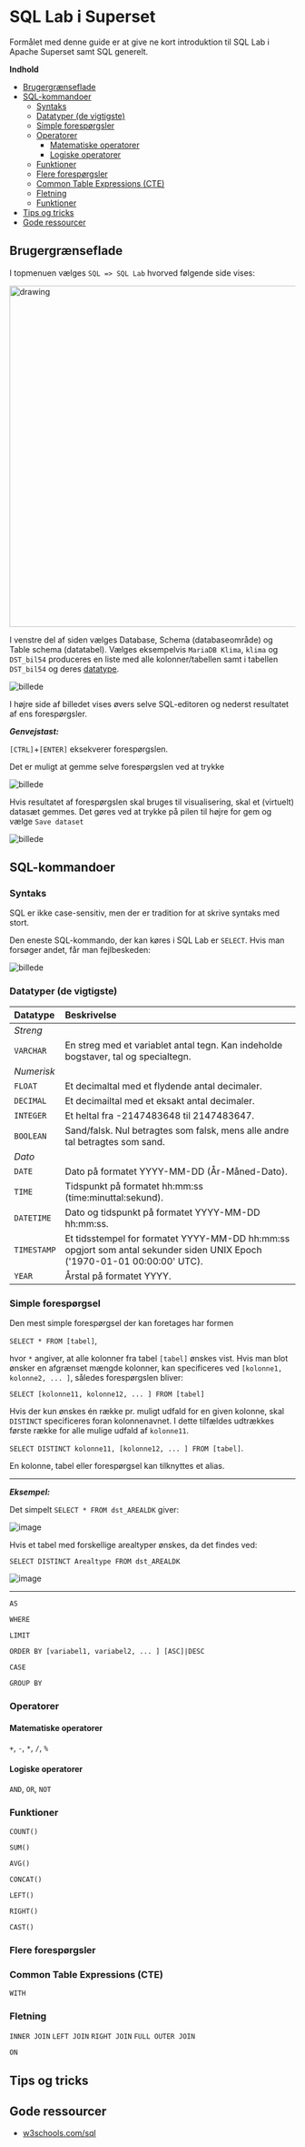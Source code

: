 # SQL Lab i Superset
Formålet med denne guide er at give ne kort introduktion til SQL Lab i Apache Superset samt SQL generelt. 

__Indhold__
* [Brugergrænseflade](#brugergrænseflade)
* [SQL-kommandoer](#sql-kommandoer)
  * [Syntaks](#syntaks)
  * [Datatyper (de vigtigste)](#datatyper-de-vigtigste)
  * [Simple forespørgsler](#simple-forespørgsler)
  * [Operatorer](#operatorer)
    * [Matematiske operatorer](#matematiske-operatorer)
    * [Logiske operatorer](#logiske-operatorer)
  * [Funktioner](#funktioner)
  * [Flere forespørgsler](#flere-forespørgsler)
  * [Common Table Expressions (CTE)](#common-table-expressions-cte)
  * [Fletning](#fletning)
  * [Funktioner](#funktioner)
* [Tips og tricks](#tips-og-tricks)
* [Gode ressourcer](#gode-ressourcer)

## Brugergrænseflade
I topmenuen vælges `SQL => SQL Lab` hvorved følgende side vises:

<img src="https://github.com/Randers-Kommune-Digitalisering/vis-klimadata-initiativer-aktiviteter/assets/122357806/9e66be79-b07f-4634-9dce-58b5573c06fa" alt="drawing" width="600"/></img>

I venstre del af siden vælges Database, Schema (databaseområde) og Table schema (datatabel). Vælges eksempelvis `MariaDB Klima`, `klima` og `DST_bil54` produceres en liste med alle kolonner/tabellen samt i tabellen `DST_bil54` og deres [datatype](#datatyper-de-vigtigste). 

![billede](https://github.com/Randers-Kommune-Digitalisering/vis-klimadata-initiativer-aktiviteter/assets/122357806/c42633ad-ba71-4937-a3c0-f22ada94a463)

I højre side af billedet vises øvers selve SQL-editoren og nederst resultatet af ens forespørgsler. 

**_Genvejstast:_** 

`[CTRL]`+`[ENTER]` eksekverer forespørgslen. 

Det er muligt at gemme selve forespørgslen ved at trykke 

![billede](https://github.com/Randers-Kommune-Digitalisering/vis-klimadata-initiativer-aktiviteter/assets/122357806/74da5771-7174-4137-bec3-3431883be264)

Hvis resultatet af forespørgslen skal bruges til visualisering, skal et (virtuelt) datasæt gemmes. Det gøres ved at trykke på pilen til højre for gem og vælge `Save dataset` 

![billede](https://github.com/Randers-Kommune-Digitalisering/vis-klimadata-initiativer-aktiviteter/assets/122357806/78cb5ac3-471b-4c00-83b6-4ea4c3c99a76)

## SQL-kommandoer

### Syntaks
SQL er ikke case-sensitiv, men der er tradition for at skrive syntaks med stort.

Den eneste SQL-kommando, der kan køres i SQL Lab er `SELECT`. Hvis man forsøger andet, får man fejlbeskeden: 

![billede](https://github.com/Randers-Kommune-Digitalisering/vis-klimadata-initiativer-aktiviteter/assets/122357806/83f8aaeb-d2a6-413e-b789-8483ec8bb4f0)

### Datatyper (de vigtigste)
|Datatype|Beskrivelse|
|:---|:---|
|_Streng_||
|`VARCHAR`| En streg med et variablet antal tegn. Kan indeholde bogstaver, tal og specialtegn.|
|_Numerisk_||
|`FLOAT`| Et decimaltal med et flydende antal decimaler.|
|`DECIMAL`| Et decimailtal med et eksakt antal decimaler.|
|`INTEGER`| Et heltal fra -2147483648 til 2147483647. |
|`BOOLEAN`| Sand/falsk. Nul betragtes som falsk, mens alle andre tal betragtes som sand.|
|_Dato_||
|`DATE`| Dato på formatet YYYY-MM-DD (År-Måned-Dato).|
|`TIME`| Tidspunkt på formatet hh:mm:ss (time:minuttal:sekund).|
|`DATETIME`| Dato og tidspunkt på formatet YYYY-MM-DD hh:mm:ss.|
|`TIMESTAMP`| Et tidsstempel for formatet YYYY-MM-DD hh:mm:ss opgjort som antal sekunder siden UNIX Epoch ('1970-01-01 00:00:00' UTC). |
|`YEAR`| Årstal på formatet YYYY. |

### Simple forespørgsel
Den mest simple forespørgsel der kan foretages har formen

`SELECT * FROM [tabel]`,

hvor `*` angiver, at alle kolonner fra tabel `[tabel]` ønskes vist. Hvis man blot ønsker en afgrænset mængde kolonner, kan specificeres ved  `[kolonne1, kolonne2, ... ]`, således forespørgslen bliver: 

`SELECT [kolonne11, kolonne12, ... ] FROM [tabel]`

Hvis der kun ønskes én række pr. muligt udfald for en given kolonne, skal `DISTINCT` specificeres foran kolonnenavnet. I dette tilfældes udtrækkes første række for alle mulige udfald af `kolonne11`. 

`SELECT DISTINCT kolonne11, [kolonne12, ... ] FROM [tabel]`. 

En kolonne, tabel eller forespørgsel kan tilknyttes et alias. 

---
**_Eksempel:_**

Det simpelt `SELECT * FROM dst_AREALDK` giver:

![image](https://github.com/Randers-Kommune-Digitalisering/vis-klimadata-initiativer-aktiviteter/assets/122357806/d928b9f0-ef31-4735-ba90-18765a3401c6)

Hvis et tabel med forskellige arealtyper ønskes, da det findes ved:

`SELECT DISTINCT Arealtype FROM dst_AREALDK`

![image](https://github.com/Randers-Kommune-Digitalisering/vis-klimadata-initiativer-aktiviteter/assets/122357806/0cda6d92-8922-4c19-aa42-b3f7790a13d6)

---


`AS`

`WHERE`

`LIMIT`

`ORDER BY [variabel1, variabel2, ... ] [ASC]|DESC`

`CASE`

`GROUP BY`

### Operatorer 
#### Matematiske operatorer
`+`, `-`, `*`, `/`, `%`
#### Logiske operatorer 
`AND`, `OR`, `NOT`

### Funktioner
`COUNT()`

`SUM()`

`AVG()`

`CONCAT()`

`LEFT()`

`RIGHT()`

`CAST()`

### Flere forespørgsler

### Common Table Expressions (CTE)
`WITH`

### Fletning
`INNER JOIN`
`LEFT JOIN`
`RIGHT JOIN`
`FULL OUTER JOIN`

`ON`








## Tips og tricks


## Gode ressourcer
* [w3schools.com/sql](https://www.w3schools.com/sql/default.asp)
